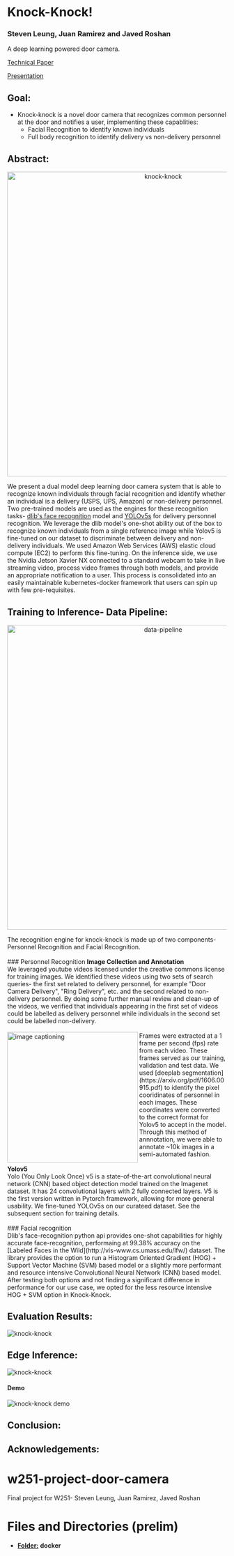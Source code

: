 # Knock-Knock!
### Steven Leung, Juan Ramirez and Javed Roshan
 
A deep learning powered door camera.

[Technical Paper]()        
    
[Presentation]()



## Goal:
* Knock-knock is a novel door camera that recognizes common personnel at the door and notifies a user, implementing these capablities:
   - Facial Recognition to identify known individuals
   - Full body recognition to identify delivery vs non-delivery personnel



## Abstract:
<p align="center"> 
  <img src="https://github.com/stevendleung/w251-project-door-camera/blob/main/images/knock-knock.png" alt="knock-knock" width="700">
</p>

We present a dual model deep learning door camera system that is able to recognize known individuals through facial recognition and identify whether an individual is a delivery (USPS, UPS, Amazon) or non-delivery personnel. Two pre-trained models are used as the engines for these recognition tasks- [dlib's face recognition](https://face-recognition.readthedocs.io/en/latest/readme.html) model and [YOLOv5s](https://zenodo.org/record/4679653#.YQlL01NKhqsDlib) for delivery personnel recognition. We leverage the dlib model's one-shot ability out of the box to recognize known individuals from a single reference image while Yolov5 is fine-tuned on our dataset to discriminate between delivery and non-delivery individuals. We used Amazon Web Services (AWS) elastic cloud compute (EC2) to perform this fine-tuning. On the inference side, we use the Nvidia Jetson Xavier NX connected to a standard webcam to take in live streaming video, process video frames through both models, and provide an appropriate notification to a user. This process is consolidated into an easily maintainable kubernetes-docker framework that users can spin up with few pre-requisites.

## Training to Inference- Data Pipeline:
<p align="center"> 
  <img src="https://github.com/stevendleung/w251-project-door-camera/blob/main/images/data_pipeline.png" alt="data-pipeline" width="700">
</p>
The recognition engine for knock-knock is made up of two components- Personnel Recognition and Facial Recognition.
<br/>
<br/>
### Personnel Recognition
<b>Image Collection and Annotation</b><br>
We leveraged youtube videos licensed under the creative commons license for training images. We identified these videos using two sets of search queries- the first set related to delivery personnel, for example "Door Camera Delivery", "Ring Delivery", etc. and the second related to non-delivery personnel. By doing some further manual review and clean-up of the videos, we verified that individuals appearing in the first set of videos could be labelled as delivery personnel while individuals in the second set could be labelled non-delivery. 
<br/>
<br/>
  <img align="left" src="https://github.com/stevendleung/w251-project-door-camera/blob/main/images/segmentation.png" alt="image captioning" width="300"> 
Frames were extracted at a 1 frame per second (fps) rate from each video. These frames served as our training, validation and test data. We used [deeplab segmentation](https://arxiv.org/pdf/1606.00915.pdf) to identify the pixel cooridinates of personnel in each images. These coordinates were converted to the correct format for Yolov5 to accept in the model. Through this method of annnotation, we were able to annotate ~10k images in a semi-automated fashion.
<br/>
<br/>
<b>Yolov5</b><br>
Yolo (You Only Look Once) v5 is a state-of-the-art convolutional neural network (CNN) based object detection model trained on the Imagenet dataset. It has 24 convolutional layers with 2 fully connected layers. V5 is the first version written in Pytorch framework, allowing for more general usability. We fine-tuned YOLOv5s on our curateed dataset. See the subsequent section for training details.
<br/>
<br/>
### Facial recognition
<br/>
Dlib's face-recognition python api provides one-shot capabilities for highly accurate face-recognition, performaing at 99.38% accuracy on the [Labeled Faces in the Wild](http://vis-www.cs.umass.edu/lfw/) dataset. The library provides the option to run a Histogram Oriented Gradient (HOG) + Support Vector Machine (SVM) based model or a slightly more performant and resource intensive Convolutional Neural Network (CNN) based model. After testing both options and not finding a significant difference in performance for our use case, we opted for the less resource intensive HOG + SVM option in Knock-Knock.

## Evaluation Results:
![knock-knock](https://github.com/stevendleung/w251-project-door-camera/blob/main/images/performance.png)

## Edge Inference:
![knock-knock](https://github.com/stevendleung/w251-project-door-camera/blob/main/images/edge_inference.png)

#### Demo
![knock-knock demo](https://github.com/stevendleung/w251-project-door-camera/blob/main/demo/knock_knock_demo.gif)

## Conclusion:


## Acknowledgements:




# w251-project-door-camera
Final project for W251- Steven Leung, Juan Ramirez, Javed Roshan

# Files and Directories (prelim)

- <ins>**Folder:**</ins> **docker**

